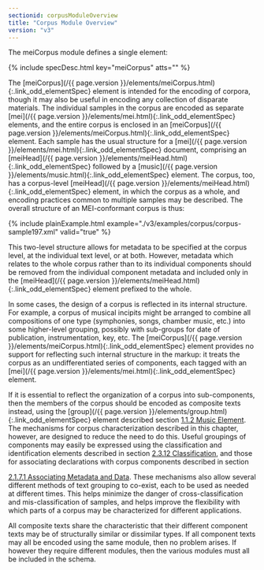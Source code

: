 ```yaml
---
sectionid: corpusModuleOverview
title: "Corpus Module Overview"
version: "v3"
---
```




The meiCorpus module defines a single element:



{% include specDesc.html key="meiCorpus" atts="" %}



The [meiCorpus](/{{ page.version }}/elements/meiCorpus.html){:.link_odd_elementSpec} element is intended for the encoding of corpora, though
it may also be useful in encoding any collection of disparate materials. The individual
samples in the corpus are encoded as separate [mei](/{{ page.version }}/elements/mei.html){:.link_odd_elementSpec} elements, and the
entire corpus is enclosed in an [meiCorpus](/{{ page.version }}/elements/meiCorpus.html){:.link_odd_elementSpec} element. Each sample has the
usual structure for a [mei](/{{ page.version }}/elements/mei.html){:.link_odd_elementSpec} document, comprising an [meiHead](/{{ page.version }}/elements/meiHead.html){:.link_odd_elementSpec} followed by a [music](/{{ page.version }}/elements/music.html){:.link_odd_elementSpec} element. The corpus, too, has a
corpus-level [meiHead](/{{ page.version }}/elements/meiHead.html){:.link_odd_elementSpec} element, in which the corpus as a whole, and
encoding practices common to multiple samples may be described. The overall structure
of an
MEI-conformant corpus is thus:

{% include plainExample.html example="./v3/examples/corpus/corpus-sample197.xml" valid="true" %}

This two-level structure allows for metadata to be specified at the corpus level,
at the
individual text level, or at both. However, metadata which relates to the whole corpus
rather
than to its individual components should be removed from the individual component
metadata and
included only in the [meiHead](/{{ page.version }}/elements/meiHead.html){:.link_odd_elementSpec} element prefixed to the whole.

In some cases, the design of a corpus is reflected in its internal structure. For
example, a
corpus of musical incipits might be arranged to combine all compositions of one type
(symphonies, songs, chamber music, etc.) into some higher-level grouping, possibly
with
sub-groups for date of publication, instrumentation, key, etc. The [meiCorpus](/{{ page.version }}/elements/meiCorpus.html){:.link_odd_elementSpec} element provides no support for reflecting such internal structure in the
markup: it treats the corpus as an undifferentiated series of components, each tagged
with an
[mei](/{{ page.version }}/elements/mei.html){:.link_odd_elementSpec} element.

If it is essential to reflect the organization of a corpus into sub-components, then
the
members of the corpus should be encoded as composite texts instead, using the [group](/{{ page.version }}/elements/group.html){:.link_odd_elementSpec} element described section <a class="link_ptr" title="Music Element" href="/{{ page.version }}/guidelines/shared.html#sharedMusicElement">1.1.2 Music Element</a>. The mechanisms
for corpus characterization described in this chapter, however, are designed to reduce
the
need to do this. Useful groupings of components may easily be expressed using the
classification and identification elements described in section 
<a class="link_ptr" title="Classification" href="/{{ page.version }}/guidelines/header.html#headerWorkClass">2.3.12 Classification</a>, and those for associating declarations with corpus components described in section

<a class="link_ptr" title="Associating Metadata and Data" href="/{{ page.version }}/guidelines/header.html#headerAssociatingMetadataAndData">2.1.7.1 Associating Metadata and Data</a>. These mechanisms also allow several different
methods of text grouping to co-exist, each to be used as needed at different times.
This helps
minimize the danger of cross-classification and mis-classification of samples, and
helps
improve the flexibility with which parts of a corpus may be characterized for different
applications.

All composite texts share the characteristic that their different component texts
may be of
structurally similar or dissimilar types. If all component texts may all be encoded
using the
same module, then no problem arises. If however they require different modules, then
the
various modules must all be included in the schema. 



